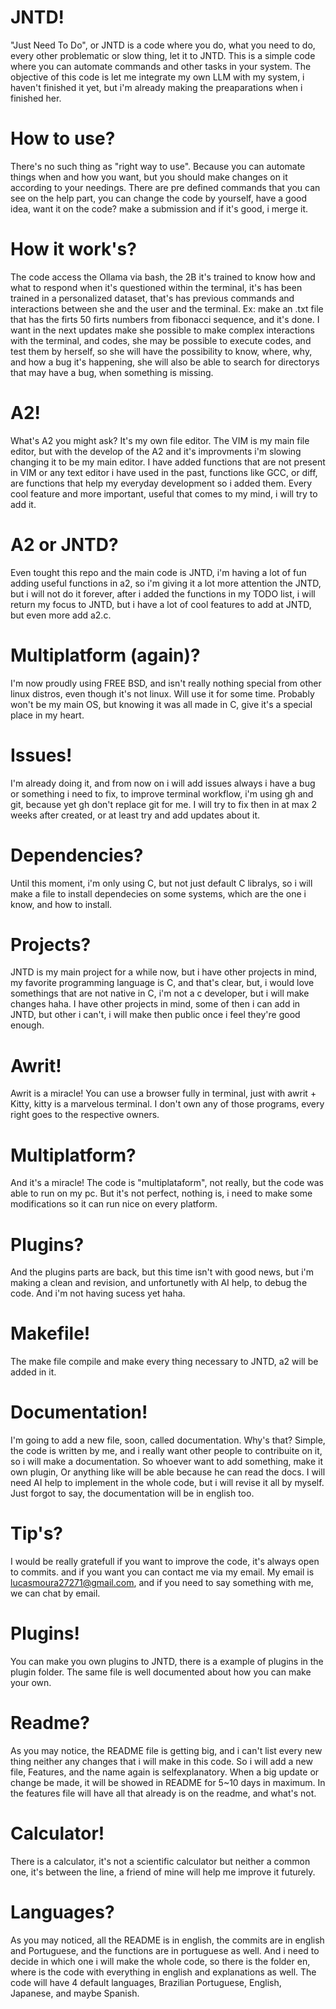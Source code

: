 # JNTD!
"Just Need To Do", or JNTD is a code where you do, what you need to do, every other problematic or slow thing, let it to JNTD.
This is a simple code where you can automate commands and other tasks in your system.
The objective of this code is let me integrate my own LLM with my system, i haven't finished it yet, but i'm already making the preaparations when i finished her.

# How to use?
There's no such thing as "right way to use". Because you can automate things when and how you want, but you should make changes on it according to your needings. There are pre defined commands that you can see on the help part, you can change the code by yourself, have a good idea, want it on the code? make a submission and if it's good, i merge it.

# How it work's?
The code access the Ollama via bash, the 2B it's trained to know how and what to respond when it's questioned within the terminal, it's has been trained in a personalized dataset, that's has previous commands and interactions between she and the user and the terminal. Ex: make an .txt file that has the firts 50 firts numbers from fibonacci sequence, and it's done.
I want in the next updates make she possible to make complex interactions with the terminal, and codes, she may be possible to execute codes, and test them by herself, so she will have the possibility to know, where, why, and how a bug it's happening, she will also be able to search for directorys that may have a bug, when something is missing.

# A2!
What's A2 you might ask? It's my own file editor. The VIM is my main file editor, but with the develop of the A2 and it's improvments i'm slowing changing it to be my main editor.
I have added functions that are not present in VIM or any text editor i have used in the past, functions like GCC, or diff, are functions that help my everyday development so i added them.
Every cool feature and more important, useful that comes to my mind, i will try to add it.

# A2 or JNTD?
Even tought this repo and the main code is JNTD, i'm having a lot of fun adding useful functions in a2, so i'm giving it a lot more attention the JNTD, but i will not do it forever, after i added 
the functions in my TODO list, i will return my focus to JNTD, but i have a lot of cool features to add at JNTD, but even more add a2.c.

# Multiplatform (again)?
I'm now proudly using FREE BSD, and isn't really nothing special from other linux distros, even though it's not linux. Will use it for some time.
Probably won't be my main OS, but knowing it was all made in C, give it's a special place in my heart.

# Issues!
I'm already doing it, and from now on i will add issues always i have a bug or something i need to fix, to improve terminal workflow, i'm using gh and git, because yet gh don't replace git for me.
I will try to fix then in at max 2 weeks after created, or at least try and add updates about it.

# Dependencies?
Until this moment, i'm only using C, but not just default C libralys, so i will make a file to install dependecies on some systems, which are the one i know, and how to install.

# Projects?
JNTD is my main project for a while now, but i have other projects in mind, my favorite programming language is C, and that's clear, but, i would love somethings that are not native in C, i'm not a c developer,
but i will make changes haha. I have other projects in mind, some of then i can add in JNTD, but other i can't, i will make then public once i feel they're good enough.

# Awrit!
Awrit is a miracle! You can use a browser fully in terminal, just with awrit + Kitty, kitty is a marvelous terminal. I don't own any of those programs, every right goes to the respective owners.

# Multiplatform?
And it's a miracle! The code is "multiplataform", not really, but the code was able to run on my pc. But it's not perfect, nothing is, i need to make some modifications so it can run nice on every platform.

# Plugins?
And the plugins parts are back, but this time isn't with good news, but i'm making a clean and revision, and unfortunetly with AI help, to debug the code. And i'm not having sucess yet haha.

# Makefile!
The make file compile and make every thing necessary to JNTD, a2 will be added in it.

# Documentation!
I'm going to add a new file, soon, called documentation. Why's that? Simple, the code is written by me, and i really want other people to contribuite on it, so i will make a documentation. So whoever want to add something, make it own plugin, Or anything like will be able because he can read the docs. I will need AI help to implement in the whole code, but i will revise it all by myself. Just forgot to say, the documentation will be in english too.

# Tip's?
I would be really gratefull if you want to improve the code, it's always open to commits. and if you want you can contact me via my email. My email is lucasmoura27271@gmail.com, and if you need to say something with me, we can chat by email.

# Plugins!
You can make you own plugins to JNTD, there is a example of plugins in the plugin folder. The same file is well documented about how you can make your own.

# Readme?
As you may notice, the README file is getting big, and i can't list every new thing neither any changes that i will make in this code.
So i will add a new file, Features, and the name again is selfexplanatory. When a big update or change be made, it will be showed in README for 5~10 days in maximum. In the features file will have all that already is on the readme, and what's not.

# Calculator!
There is a calculator, it's not a scientific calculator but neither a common one, it's between the line, a friend of mine will help me improve it futurely.

# Languages?
As you may noticed, all the README is in english, the commits are in english and Portuguese, and the functions are in portuguese as well. And i need to decide in which one i will make the whole code, so there is the folder en, where is the code with everything in english and explanations as well. The code will have 4 default languages, Brazilian Portuguese, English, Japanese, and maybe Spanish.
